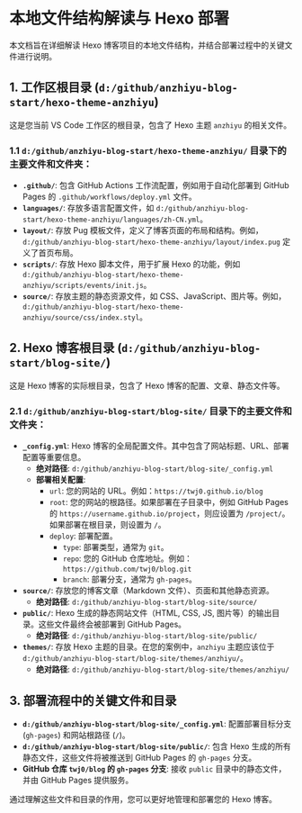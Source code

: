 # 本地文件结构解读与 Hexo 部署

本文档旨在详细解读 Hexo 博客项目的本地文件结构，并结合部署过程中的关键文件进行说明。

## 1. 工作区根目录 (`d:/github/anzhiyu-blog-start/hexo-theme-anzhiyu`)

这是您当前 VS Code 工作区的根目录，包含了 Hexo 主题 `anzhiyu` 的相关文件。

### 1.1 `d:/github/anzhiyu-blog-start/hexo-theme-anzhiyu/` 目录下的主要文件和文件夹：

*   **`.github/`**: 包含 GitHub Actions 工作流配置，例如用于自动化部署到 GitHub Pages 的 `.github/workflows/deploy.yml` 文件。
*   **`languages/`**: 存放多语言配置文件，如 `d:/github/anzhiyu-blog-start/hexo-theme-anzhiyu/languages/zh-CN.yml`。
*   **`layout/`**: 存放 Pug 模板文件，定义了博客页面的布局和结构。例如，`d:/github/anzhiyu-blog-start/hexo-theme-anzhiyu/layout/index.pug` 定义了首页布局。
*   **`scripts/`**: 存放 Hexo 脚本文件，用于扩展 Hexo 的功能，例如 `d:/github/anzhiyu-blog-start/hexo-theme-anzhiyu/scripts/events/init.js`。
*   **`source/`**: 存放主题的静态资源文件，如 CSS、JavaScript、图片等。例如，`d:/github/anzhiyu-blog-start/hexo-theme-anzhiyu/source/css/index.styl`。

## 2. Hexo 博客根目录 (`d:/github/anzhiyu-blog-start/blog-site/`)

这是 Hexo 博客的实际根目录，包含了 Hexo 博客的配置、文章、静态文件等。

### 2.1 `d:/github/anzhiyu-blog-start/blog-site/` 目录下的主要文件和文件夹：

*   **`_config.yml`**: Hexo 博客的全局配置文件。其中包含了网站标题、URL、部署配置等重要信息。
    *   **绝对路径**: `d:/github/anzhiyu-blog-start/blog-site/_config.yml`
    *   **部署相关配置**:
        *   `url`: 您的网站的 URL。例如：`https://twj0.github.io/blog`
        *   `root`: 您的网站的根路径。如果部署在子目录中，例如 GitHub Pages 的 `https://username.github.io/project`，则应设置为 `/project/`。如果部署在根目录，则设置为 `/`。
        *   `deploy`: 部署配置。
            *   `type`: 部署类型，通常为 `git`。
            *   `repo`: 您的 GitHub 仓库地址。例如：`https://github.com/twj0/blog.git`
            *   `branch`: 部署分支，通常为 `gh-pages`。
*   **`source/`**: 存放您的博客文章（Markdown 文件）、页面和其他静态资源。
    *   **绝对路径**: `d:/github/anzhiyu-blog-start/blog-site/source/`
*   **`public/`**: Hexo 生成的静态网站文件（HTML, CSS, JS, 图片等）的输出目录。这些文件最终会被部署到 GitHub Pages。
    *   **绝对路径**: `d:/github/anzhiyu-blog-start/blog-site/public/`
*   **`themes/`**: 存放 Hexo 主题的目录。在您的案例中，`anzhiyu` 主题应该位于 `d:/github/anzhiyu-blog-start/blog-site/themes/anzhiyu/`。
    *   **绝对路径**: `d:/github/anzhiyu-blog-start/blog-site/themes/anzhiyu/`

## 3. 部署流程中的关键文件和目录

*   **`d:/github/anzhiyu-blog-start/blog-site/_config.yml`**: 配置部署目标分支 (`gh-pages`) 和网站根路径 (`/`)。
*   **`d:/github/anzhiyu-blog-start/blog-site/public/`**: 包含 Hexo 生成的所有静态文件，这些文件将被推送到 GitHub Pages 的 `gh-pages` 分支。
*   **GitHub 仓库 `twj0/blog` 的 `gh-pages` 分支**: 接收 `public` 目录中的静态文件，并由 GitHub Pages 提供服务。

通过理解这些文件和目录的作用，您可以更好地管理和部署您的 Hexo 博客。